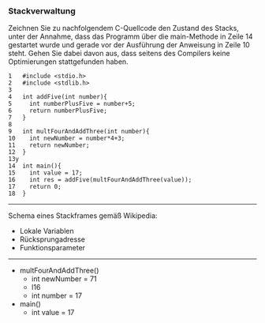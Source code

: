 ### Stackverwaltung
Zeichnen Sie zu nachfolgendem C-Quellcode den Zustand des Stacks, unter der Annahme, dass das Programm über die main-Methode in Zeile 14 gestartet wurde und gerade vor der Ausführung der Anweisung in Zeile 10 steht. Gehen Sie dabei davon aus, dass seitens des Compilers keine Optimierungen stattgefunden haben.

```
1   #include <stdio.h>  
2   #include <stdlib.h>  
3 
4   int addFive(int number){  
5     int numberPlusFive = number+5;  
6     return numberPlusFive;  
7   }
8
9   int multFourAndAddThree(int number){  
10    int newNumber = number*4+3;  
11    return newNumber;  
12  }
13y
14  int main(){  
15    int value = 17;  
16    int res = addFive(multFourAndAddThree(value));  
17    return 0;  
18  }  
```
---
  
Schema eines Stackframes gemäß Wikipedia:  
- Lokale Variablen  
- Rücksprungadresse  
- Funktionsparameter  

--- 

- multFourAndAddThree()
    - int newNumber = 71
    - l16
    - int number = 17   
- main()  
    - int value = 17  